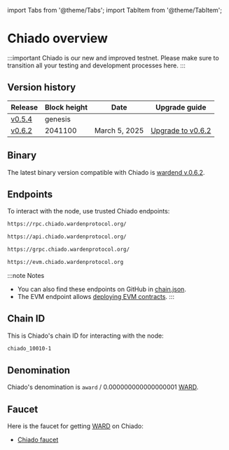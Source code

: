 ﻿---
sidebar_position: 1
---

import Tabs from '@theme/Tabs';
import TabItem from '@theme/TabItem';

# Chiado overview

:::important
Chiado is our new and improved testnet. Please make sure to transition all your testing and development processes here.
:::

## Version history

| Release                                                                         | Block height         | Date          | Upgrade guide                        |
| ------------------------------------------------------------------------------- | -------------------- | ------------- | ------------------------------------ |
| [v0.5.4](https://github.com/warden-protocol/wardenprotocol/releases/tag/v0.5.4) | genesis              |               |                                      |
| [v0.6.2](https://github.com/warden-protocol/wardenprotocol/releases/tag/v0.6.2) | 2041100              | March 5, 2025 | [Upgrade to v0.6.2](upgrade/v0.6.2)  |

## Binary

The latest binary version compatible with Chiado is [wardend v.0.6.2](https://github.com/warden-protocol/wardenprotocol/releases/tag/v0.6.2).


## Endpoints

To interact with the node, use trusted Chiado endpoints:

```bash title="RPC"
https://rpc.chiado.wardenprotocol.org/
```

```bash title="REST"
https://api.chiado.wardenprotocol.org/
```

```bash title="gRPC"
https://grpc.chiado.wardenprotocol.org/
```

```bash title="EVM"
https://evm.chiado.wardenprotocol.org
```

:::note Notes
- You can also find these endpoints on GitHub in [chain.json](https://github.com/warden-protocol/networks/tree/main/testnets/chiado/chain.json).
- The EVM endpoint allows [deploying EVM contracts](/build-an-app/deploy-smart-contracts-on-warden/deploy-an-evm-contract).
:::

## Chain ID

This is Chiado's chain ID for interacting with the node:

```bash
chiado_10010-1
```

## Denomination

Chiado's denomination is `award` / 0.000000000000000001 [WARD](/tokens/ward-token/ward).

## Faucet

Here is the faucet for getting [WARD](https://docs.wardenprotocol.org/tokens/ward-token/ward) on Chiado:

- [Chiado faucet](https://faucet.chiado.wardenprotocol.org/)
